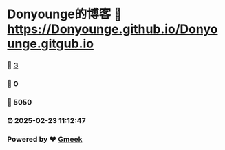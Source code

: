 # Donyounge的博客 :link: https://Donyounge.github.io/Donyounge.gitgub.io 
### :page_facing_up: [3](https://Donyounge.github.io/Donyounge.gitgub.io/tag.html) 
### :speech_balloon: 0 
### :hibiscus: 5050 
### :alarm_clock: 2025-02-23 11:12:47 
### Powered by :heart: [Gmeek](https://github.com/Meekdai/Gmeek)
